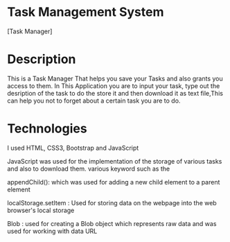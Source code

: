 # Task Management System

[Task Manager]

# Description

This is a Task Manager That helps you save your Tasks and also grants you access to them. In This Application you are to input your task, type out the desription of the task to do the store it and then download it as text file,This can help you not to forget about a certain task you are to do. 

# Technologies

I used HTML, CSS3, Bootstrap and JavaScript

JavaScript was used for the implementation of the storage of various tasks and also to download them.
various keyword such as the

appendChild(): which was used for adding a new child element to a parent element

localStorage.setItem : Used for storing data on the webpage into the web browser's local storage

Blob : used for creating a Blob object which represents raw data and was used for working with  data URL

